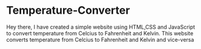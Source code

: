 # Temperature-Converter
Hey there, I have created a simple website using HTML,CSS and JavaScript to convert temperature from Celcius to Fahrenheit and Kelvin.
This website converts temperature from Celcius to Fahrenheit and Kelvin and vice-versa

